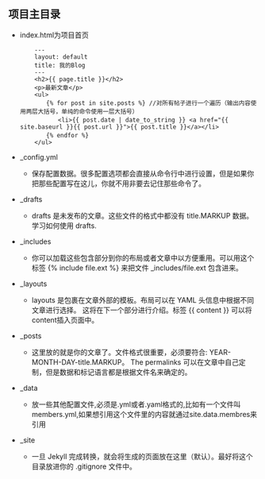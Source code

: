 ## 项目主目录
- index.html为项目首页
    ```
        ---
        layout: default
        title: 我的Blog
        ---
        <h2>{{ page.title }}</h2>
        <p>最新文章</p>
        <ul>
        　　{% for post in site.posts %} //对所有帖子进行一个遍历（输出内容使用两层大括号，单纯的命令使用一层大括号）
        　　　　<li>{{ post.date | date_to_string }} <a href="{{ site.baseurl }}{{ post.url }}">{{ post.title }}</a></li>
        　　{% endfor %}
        </ul>
    ```

- _config.yml	
    + 保存配置数据。很多配置选项都会直接从命令行中进行设置，但是如果你把那些配置写在这儿，你就不用非要去记住那些命令了。
- _drafts	
    + drafts 是未发布的文章。这些文件的格式中都没有 title.MARKUP 数据。学习如何使用 drafts.
- _includes	
    + 你可以加载这些包含部分到你的布局或者文章中以方便重用。可以用这个标签 {% include file.ext %} 来把文件 _includes/file.ext 包含进来。
- _layouts	
    + layouts 是包裹在文章外部的模板。布局可以在 YAML 头信息中根据不同文章进行选择。 这将在下一个部分进行介绍。标签 {{ content }} 可以将content插入页面中。
- _posts	
    + 这里放的就是你的文章了。文件格式很重要，必须要符合: YEAR-MONTH-DAY-title.MARKUP。 The permalinks 可以在文章中自己定制，但是数据和标记语言都是根据文件名来确定的。
- _data	
    + 放一些其他配置文件,必须是.yml或者.yaml格式的,比如有一个文件叫members.yml,如果想引用这个文件里的内容就通过site.data.membres来引用
- _site	
    + 一旦 Jekyll 完成转换，就会将生成的页面放在这里（默认）。最好将这个目录放进你的 .gitignore 文件中。
